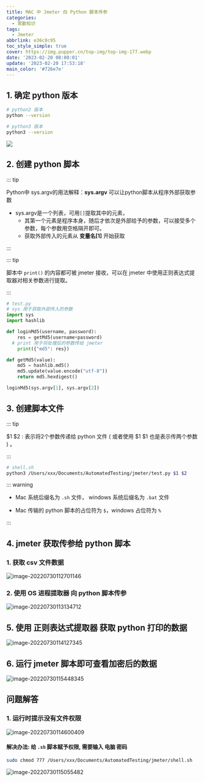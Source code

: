 ```yaml
---
title: MAC 中 Jmeter 向 Python 脚本传参
categories:
  - 零散知识
tags:
  - Jmeter
abbrlink: e36c8c95
toc_style_simple: true
cover: https://img.pupper.cn/top-img/top-img-177.webp
date: '2023-02-20 08:00:01'
update: '2023-02-20 17:53:18'
main_color: '#726e7e'
---
```


## 1. 确定 python 版本
```sh
# python2 版本
python --version

# python3 版本
python3 --version
```

![](https://img.pupper.cn/img/20220730105643.png)

## 2. 创建 python 脚本

::: tip

Python中 sys.argv的用法解释：**sys.argv** 可以让python脚本从程序外部获取参数

-   sys.argv是一个列表，可用`[]`提取其中的元素，
    -   其第一个元素是程序本身，随后才依次是外部给予的参数，可以接受多个参数，每个参数用空格隔开即可。
    -   获取外部传入的元素从 **变量名[1]** 开始获取

:::

::: tip

脚本中 `print()` 的内容都可被 jmeter 接收，可以在 jmeter 中使用正则表达式提取器对相关参数进行提取。

:::

```python
# test.py
# sys 用于获取外部传入的参数
import sys
import hashlib

def loginMd5(username, password):
	res = getMd5(username+password)
  # print 用于将处理后的参数传给 jmeter
	print({"md5": res})

def getMd5(value):
	md5 = hashlib.md5()
	md5.update(value.encode("utf-8"))
	return md5.hexdigest()

loginMd5(sys.argv[1], sys.argv[2])
```

## 3. 创建脚本文件

::: tip

$1 $2 : 表示将2个参数传递给 python 文件 ( 或者使用 $1 $1 也是表示传两个参数 ) 。

:::

```sh
# shell.sh
python3 /Users/xxx/Documents/AutomatedTesting/jmeter/test.py $1 $2
```

::: warning

- Mac 系统后缀名为 `.sh` 文件， windows 系统后缀名为 `.bat` 文件

-   Mac 传输的 python 脚本的占位符为 `$`，windows 占位符为 `%`

:::

## 4. jmeter 获取传参给 python 脚本

### 1. 获取 csv 文件数据

![image-20220730112701146](https://img.pupper.cn/img/image-20220730112701146.png)

### 2. 使用 OS 进程提取器 向 python 脚本传参

![image-20220730113134712](https://img.pupper.cn/img/image-20220730113134712.png)

## 5. 使用 正则表达式提取器 获取 python 打印的数据

![image-20220730114127345](https://img.pupper.cn/img/image-20220730114127345.png)

## 6. 运行 jmeter 脚本即可查看加密后的数据

![image-20220730115448345](https://img.pupper.cn/img/image-20220730115448345.png)

## 问题解答

### 1. 运行时提示没有文件权限

![image-20220730114600409](https://img.pupper.cn/img/image-20220730114600409.png)

#### 解决办法: 给 `.sh` 脚本赋予权限, 需要输入 电脑 密码

``` sh
sudo chmod 777 /Users/xxx/Documents/AutomatedTesting/jmeter/shell.sh
```

![image-20220730115055482](https://img.pupper.cn/img/image-20220730115055482.png)
